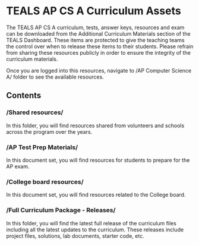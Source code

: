 # TEALS AP CS A Curriculum Assets

The TEALS AP CS A curriculum, tests, answer keys, resources and exam can be downloaded from the Additional Curriculum Materials section of the TEALS Dashboard. These items are protected to give the teaching teams the control over when to release these items to their students. Please refrain from sharing these resources publicly in order to ensure the integrity of the curriculum materials.

Once you are logged into this resources, navigate to /AP Computer Science A/ folder to see the available resources.

## Contents

### /Shared resources/

In this folder, you will find resources shared from volunteers and schools across the program over the years.

### /AP Test Prep Materials/

In this document set, you will find resources for students to prepare for the AP exam.

### /College board resources/

In this document set, you will find resources related to the College board.

### /Full Curriculum Package - Releases/

In this folder, you will find the latest full release of the curriculum files including all the latest updates to the curriculum. These releases include project files, solutions, lab documents, starter code, etc.
